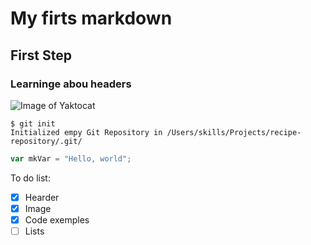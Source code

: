 # My firts markdown 
## First Step
### Learninge abou headers

![Image of Yaktocat](https://octodex.github.com/images/yaktocat.png)

```
$ git init
Initialized empy Git Repository in /Users/skills/Projects/recipe-repository/.git/
```

```javascript
var mkVar = "Hello, world";
````

To do list:
- [X] Hearder
- [X] Image
- [X] Code exemples
- [ ] Lists
